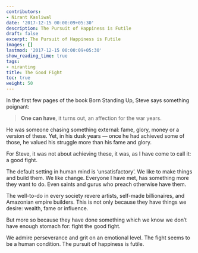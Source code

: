```yaml
---
contributors:
- Nirant Kasliwal
date: '2017-12-15 00:00:09+05:30'
description: The Pursuit of Happiness is Futile
draft: false
excerpt: The Pursuit of Happiness is Futile
images: []
lastmod: '2017-12-15 00:00:09+05:30'
show_reading_time: true
tags:
- niranting
title: The Good Fight
toc: true
weight: 50
---
```


In the first few pages of the book Born Standing Up, Steve says something poignant:

> **One can have**, it turns out, an affection for the war years.

He was someone chasing something external: fame, glory, money or a version of these. Yet, in his dusk years — once he had achieved some of those, he valued his struggle more than his fame and glory.

For Steve, it was not about achieving these, it was, as I have come to call it: a good fight.

The default setting in human mind is ‘unsatisfactory’. We like to make things and build them. We like change. Everyone I have met, has something more they want to do. Even saints and gurus who preach otherwise have them.

The well-to-do in every society revere artists, self-made billionaires, and Amazonian empire builders. This is not only because they have things we desire: wealth, fame or influence.

But more so because they have done something which we know we don’t have enough stomach for: fight the good fight.

We admire perseverance and grit on an emotional level. 
The fight seems to be a human condition. 
The pursuit of happiness is futile.